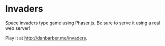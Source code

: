 Invaders
========

Space invaders type game using Phaser.js. Be sure to serve it using a real web server!

Play it at http://danbarber.me/invaders.
